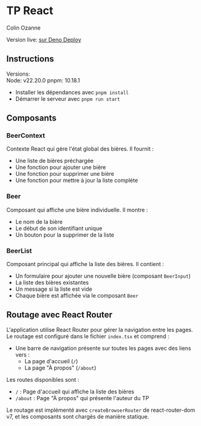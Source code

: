 # TP React

Colin Ozanne

Version live: [sur Deno Deploy](https://tp-react.finxol.deno.net/)

## Instructions

Versions: <br>
Node: v22.20.0
pnpm: 10.18.1

- Installer les dépendances avec `pnpm install`
- Démarrer le serveur avec `pnpm run start`

## Composants

### BeerContext

Contexte React qui gère l'état global des bières. Il fournit :
- Une liste de bières préchargée
- Une fonction pour ajouter une bière
- Une fonction pour supprimer une bière
- Une fonction pour mettre à jour la liste complète

### Beer

Composant qui affiche une bière individuelle. Il montre :
- Le nom de la bière
- Le début de son identifiant unique
- Un bouton pour la supprimer de la liste

### BeerList

Composant principal qui affiche la liste des bières. Il contient :
- Un formulaire pour ajouter une nouvelle bière (composant `BeerInput`)
- La liste des bières existantes
- Un message si la liste est vide
- Chaque bière est affichée via le composant `Beer`

## Routage avec React Router

L'application utilise React Router pour gérer la navigation entre les pages. Le routage est configuré dans le fichier `index.tsx` et comprend :

- Une barre de navigation présente sur toutes les pages avec des liens vers :
  - La page d'accueil (`/`)
  - La page "À propos" (`/about`)

Les routes disponibles sont :
- `/` : Page d'accueil qui affiche la liste des bières
- `/about` : Page "À propos" qui présente l'auteur du TP

Le routage est implémenté avec `createBrowserRouter` de react-router-dom v7, et les composants sont chargés de manière statique.
